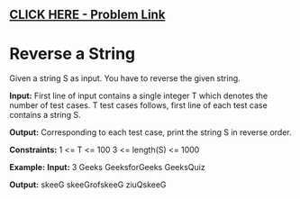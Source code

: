 ## [CLICK HERE - Problem Link](https://practice.geeksforgeeks.org/problems/reverse-the-string/0)

# **Reverse a String**

Given a string S as input. You have to reverse the given string.

**Input:**
First line of input contains a single integer T which denotes the number of test cases. T test cases follows, first line of each test case contains a string S.

**Output:**
Corresponding to each test case, print the string S in reverse order.

**Constraints:**
1 <= T <= 100
3 <= length(S) <= 1000

**Example:**
**Input:**
3
Geeks
GeeksforGeeks
GeeksQuiz

**Output:**
skeeG
skeeGrofskeeG
ziuQskeeG
